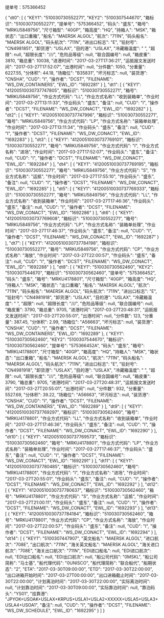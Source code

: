 
提单号：575366452

{
   "dt0": [
      {
         "KEY1": "510030730552271",
         "KEY2": "5100307544670",
         "箱标识": "510030730552271",
         "提单号": "575366452",
         "码头": "盛东",
         "箱号": "MRKU5849756",
         "尺寸箱型": "40GP",
         "箱高度": "HQ",
         "持箱人": "MSK",
         "箱状态": "出口重箱",
         "船名": "MAERSK ALGOL",
         "航次": "711N",
         "码头船名": "MAERSK ALGOL",
         "码头航次": "711N",
         "进出口标志": "E",
         "铅封号": "CN4981851",
         "卸货港": "USLAX",
         "目的港": "USLAX",
         "冷藏箱温度": " ",
         "超限": null,
         "超限长度": "///",
         "危险品等级": null,
         "联合国编号": null,
         "箱皮重": 3810,
         "箱总重": 10038,
         "进港时间": "2017-03-27T17:36:21",
         "运抵报文发送时间": "2017-03-27T17:52:07",
         "出港时间": null,
         "分件数": 1050,
         "分重量": 6227.55,
         "分体积": 44.18,
         "场箱位": "B35831",
         "坏污标志": null,
         "装货港": "CNSHA",
         "CUD": "I",
         "操作者": "DCST",
         "FILENAME": "WS_DW_CONTAINERS",
         "EWL_ID": "1692281"
      }
   ],
   "dt1": [
      {
         "KEY1": "41200510030737747805",
         "箱标识": "510030730552271",
         "箱号": "MRKU5849756",
         "作业方式代码": "LL",
         "作业方式名称": "收到装箱单",
         "作业时间": "2017-03-27T13:11:33",
         "作业码头": "盛东",
         "备注": null,
         "CUD": "I",
         "操作者": "DCST",
         "FILENAME": "WS_DW_CONACT",
         "EWL_ID": "1692282"
      }
   ],
   "dt2": [
      {
         "KEY1": "41200510030737747996",
         "箱标识": "510030730552271",
         "箱号": "MRKU5849756",
         "作业方式代码": "LP",
         "作业方式名称": "装箱单处理",
         "作业时间": "2017-03-27T13:11:34",
         "作业码头": "盛东",
         "备注": null,
         "CUD": "I",
         "操作者": "DCST",
         "FILENAME": "WS_DW_CONACT",
         "EWL_ID": "1692283"
      }
   ],
   "dt3": [
      {
         "KEY1": "41200510030737769101",
         "箱标识": "510030730552271",
         "箱号": "MRKU5849756",
         "作业方式代码": "I",
         "作业方式名称": "进场",
         "作业时间": "2017-03-27T17:52:07",
         "作业码头": "盛东",
         "备注": null,
         "CUD": "I",
         "操作者": "DCST",
         "FILENAME": "WS_DW_CONACT",
         "EWL_ID": "1692284"
      }
   ],
   "dt4": [
      {
         "KEY1": "41200510030737769195",
         "箱标识": "510030730552271",
         "箱号": "MRKU5849756",
         "作业方式代码": "S",
         "作业方式名称": "运抵",
         "作业时间": "2017-03-27T17:55:10",
         "作业码头": "盛东",
         "备注": null,
         "CUD": "I",
         "操作者": "DCST",
         "FILENAME": "WS_DW_CONACT",
         "EWL_ID": "1692285"
      }
   ],
   "dt5": [
      {
         "KEY1": "41200510030737769333",
         "箱标识": "510030730552271",
         "箱号": "MRKU5849756",
         "作业方式代码": "LL",
         "作业方式名称": "收到装箱单",
         "作业时间": "2017-03-27T17:46:36",
         "作业码头": "盛东",
         "备注": null,
         "CUD": "I",
         "操作者": "DCST",
         "FILENAME": "WS_DW_CONACT",
         "EWL_ID": "1692286"
      }
   ],
   "dt6": [
      {
         "KEY1": "41200510030737769608",
         "箱标识": "510030730552271",
         "箱号": "MRKU5849756",
         "作业方式代码": "LP",
         "作业方式名称": "装箱单处理",
         "作业时间": "2017-03-27T17:46:37",
         "作业码头": "盛东",
         "备注": null,
         "CUD": "I",
         "操作者": "DCST",
         "FILENAME": "WS_DW_CONACT",
         "EWL_ID": "1692287"
      }
   ],
   "dt7": [
      {
         "KEY1": "41200510030737784198",
         "箱标识": "510030730552271",
         "箱号": "MRKU5849756",
         "作业方式代码": "CP",
         "作业方式名称": "海放",
         "作业时间": "2017-03-27T22:00:57",
         "作业码头": "盛东",
         "备注": null,
         "CUD": "I",
         "操作者": "DCST",
         "FILENAME": "WS_DW_CONACT",
         "EWL_ID": "1692288"
      }
   ],
   "dt8": [
      {
         "KEY1": "510030730562460",
         "KEY2": "5100307544670",
         "箱标识": "510030730562460",
         "提单号": "575366452",
         "码头": "盛东",
         "箱号": "MRKU4178801",
         "尺寸箱型": "40GP",
         "箱高度": "HQ",
         "持箱人": "MSK",
         "箱状态": "出口重箱",
         "船名": "MAERSK ALGOL",
         "航次": "711N",
         "码头船名": "MAERSK ALGOL",
         "码头航次": "711N",
         "进出口标志": "E",
         "铅封号": "CN4981918",
         "卸货港": "USLAX",
         "目的港": "USLAX",
         "冷藏箱温度": " ",
         "超限": null,
         "超限长度": "///",
         "危险品等级": null,
         "联合国编号": null,
         "箱皮重": 3790,
         "箱总重": 9705,
         "进港时间": "2017-03-27T20:48:31",
         "运抵报文发送时间": "2017-03-27T20:55:01",
         "出港时间": null,
         "分件数": 123,
         "分重量": 387.45,
         "分体积": 2.99,
         "场箱位": "A56663",
         "坏污标志": null,
         "装货港": "CNSHA",
         "CUD": "I",
         "操作者": "DCST",
         "FILENAME": "WS_DW_CONTAINERS",
         "EWL_ID": "1692289"
      },
      {
         "KEY1": "510030730562460",
         "KEY2": "5100307544670",
         "箱标识": "510030730562460",
         "提单号": "575366452A",
         "码头": "盛东",
         "箱号": "MRKU4178801",
         "尺寸箱型": "40GP",
         "箱高度": "HQ",
         "持箱人": "MSK",
         "箱状态": "出口重箱",
         "船名": "MAERSK ALGOL",
         "航次": "711N",
         "码头船名": "MAERSK ALGOL",
         "码头航次": "711N",
         "进出口标志": "E",
         "铅封号": "CN4981918",
         "卸货港": "USLAX",
         "目的港": "USLAX",
         "冷藏箱温度": " ",
         "超限": null,
         "超限长度": "///",
         "危险品等级": null,
         "联合国编号": null,
         "箱皮重": 3790,
         "箱总重": 9705,
         "进港时间": "2017-03-27T20:48:31",
         "运抵报文发送时间": "2017-03-27T20:55:01",
         "出港时间": null,
         "分件数": 932,
         "分重量": 5527.69,
         "分体积": 39.22,
         "场箱位": "A56663",
         "坏污标志": null,
         "装货港": "CNSHA",
         "CUD": "I",
         "操作者": "DCST",
         "FILENAME": "WS_DW_CONTAINERS",
         "EWL_ID": "1692289"
      }
   ],
   "dt9": [
      {
         "KEY1": "41200510030737769297",
         "箱标识": "510030730562460",
         "箱号": "MRKU4178801",
         "作业方式代码": "LL",
         "作业方式名称": "收到装箱单",
         "作业时间": "2017-03-27T17:46:36",
         "作业码头": "盛东",
         "备注": null,
         "CUD": "I",
         "操作者": "DCST",
         "FILENAME": "WS_DW_CONACT",
         "EWL_ID": "1692290"
      }
   ],
   "dt10": [
      {
         "KEY1": "41200510030737769573",
         "箱标识": "510030730562460",
         "箱号": "MRKU4178801",
         "作业方式代码": "LP",
         "作业方式名称": "装箱单处理",
         "作业时间": "2017-03-27T17:46:37",
         "作业码头": "盛东",
         "备注": null,
         "CUD": "I",
         "操作者": "DCST",
         "FILENAME": "WS_DW_CONACT",
         "EWL_ID": "1692291"
      }
   ],
   "dt11": [
      {
         "KEY1": "41200510030737780485",
         "箱标识": "510030730562460",
         "箱号": "MRKU4178801",
         "作业方式代码": "I",
         "作业方式名称": "进场",
         "作业时间": "2017-03-27T20:55:01",
         "作业码头": "盛东",
         "备注": null,
         "CUD": "I",
         "操作者": "DCST",
         "FILENAME": "WS_DW_CONACT",
         "EWL_ID": "1692292"
      }
   ],
   "dt12": [
      {
         "KEY1": "41200510030737780637",
         "箱标识": "510030730562460",
         "箱号": "MRKU4178801",
         "作业方式代码": "S",
         "作业方式名称": "运抵",
         "作业时间": "2017-03-27T21:00:11",
         "作业码头": "盛东",
         "备注": null,
         "CUD": "I",
         "操作者": "DCST",
         "FILENAME": "WS_DW_CONACT",
         "EWL_ID": "1692293"
      }
   ],
   "dt13": [
      {
         "KEY1": "41200510030737784184",
         "箱标识": "510030730562460",
         "箱号": "MRKU4178801",
         "作业方式代码": "CP",
         "作业方式名称": "海放",
         "作业时间": "2017-03-27T22:00:57",
         "作业码头": "盛东",
         "备注": null,
         "CUD": "I",
         "操作者": "DCST",
         "FILENAME": "WS_DW_CONACT",
         "EWL_ID": "1692294"
      }
   ],
   "dt14": [
      {
         "KEY1": "5100307447907",
         "英文船名": "MAERSK ALGOL",
         "进口航次": "708E",
         "出口航次": "711N",
         "海关英文船名": "MAERSK ALGOL",
         "海关进口航次": "708E",
         "海关出口航次": "711N",
         "EDI进口船名": null,
         "EDI进口航次": null,
         "EDI出口船名": null,
         "EDI出口航次": null,
         "船公司代码": "0MSKL",
         "船公司简称": "马士基",
         "船代理代码": "0UNISCO",
         "船代理简称": "联合船代",
         "船期状态": "2",
         "ETA": "2017-03-30T09:00:00",
         "ETD": "2017-03-30T22:00:00",
         "出口进箱开始时间": "2017-03-27T00:00:00",
         "出口进箱截止时间": "2017-03-30T22:00:00",
         "计划离泊时间": "2017-03-30T22:00:00",
         "实际离泊时间": null,
         "计划靠泊时间": "2017-03-30T09:00:00",
         "实际靠泊时间": null,
         "靠泊码头": "YS01",
         "挂靠港": "JPYOK+USOAK+USLAX+KRPUS+USLA1+USLA2+XXXXX+USLA5+USLA3+USLA4+USOA1",
         "备注": null,
         "CUD": "I",
         "操作者": "DCST",
         "FILENAME": "WS_DW_SCHEDULE",
         "EWL_ID": "1692295"
      }
   ]
}